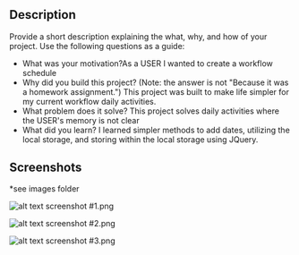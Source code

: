 # <Your-Project-Title>

## Description

Provide a short description explaining the what, why, and how of your project. Use the following questions as a guide:

- What was your motivation?As a USER I wanted to create a workflow schedule
- Why did you build this project? (Note: the answer is not "Because it was a homework assignment.") This project was built to make life simpler for my current workflow daily activities.
- What problem does it solve? This project solves daily activities where the USER's memory is not clear 
- What did you learn? I learned simpler methods to add dates, utilizing the local storage, and storing within the local storage using JQuery.

## Screenshots

*see images folder

![alt text](./assets/images/Work-Day-Scheduler) screenshot #1.png

![alt text](./assets/images/Work-Day-Scheduler) screenshot #2.png

![alt text](./assets/images/Work-Day-Scheduler) screenshot #3.png